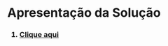 # Apresentação da Solução

### <ol><li><a href="https://icei-puc-minas-pmv-ads.github.io/pmv-ads-2022-1-e1-proj-web-t2-vechile-protection/src/"> Clique aqui </a></li></ol> ###
